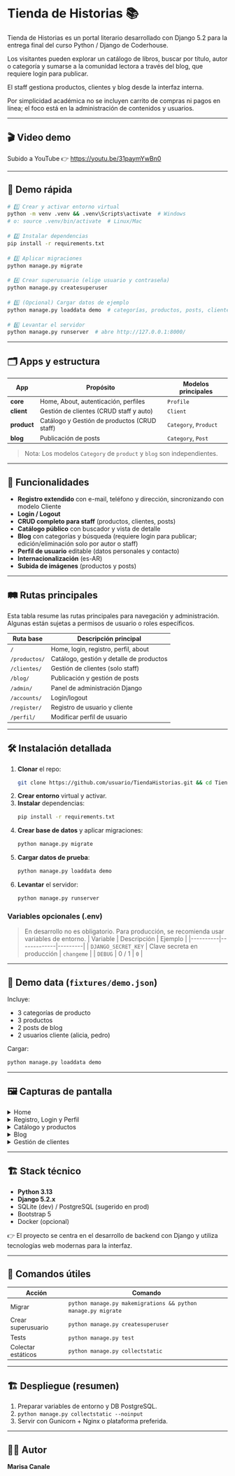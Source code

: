 # Tienda de Historias 📚

Tienda de Historias es un portal literario desarrollado con Django 5.2 para la entrega final del curso Python / Django de Coderhouse.

Los visitantes pueden explorar un catálogo de libros, buscar por título, autor o categoría y sumarse a la comunidad lectora a través del blog, que requiere login para publicar.

El staff gestiona productos, clientes y blog desde la interfaz interna.

Por simplicidad académica no se incluyen carrito de compras ni pagos en línea; el foco está en la administración de contenidos y usuarios. 

---
## 🎬 Video demo
Subido a YouTube 👉 https://youtu.be/31paymYwBn0

---
## 🚀 Demo rápida

```bash
# 1️⃣ Crear y activar entorno virtual
python -m venv .venv && .venv\Scripts\activate  # Windows
# o: source .venv/bin/activate  # Linux/Mac

# 2️⃣ Instalar dependencias
pip install -r requirements.txt

# 3️⃣ Aplicar migraciones
python manage.py migrate

# 4️⃣ Crear superusuario (elige usuario y contraseña)
python manage.py createsuperuser

# 5️⃣ (Opcional) Cargar datos de ejemplo
python manage.py loaddata demo  # categorías, productos, posts, clientes

# 6️⃣ Levantar el servidor
python manage.py runserver  # abre http://127.0.0.1:8000/
```

---
## 🗂️ Apps y estructura

|    App      |                 Propósito                   | Modelos principales  |
|-------------|---------------------------------------------|----------------------|
| **core**    | Home, About, autenticación, perfiles        | `Profile`            |
| **client**  | Gestión de clientes (CRUD staff y auto)     | `Client`             |
| **product** | Catálogo y Gestión de productos (CRUD staff)| `Category`, `Product`|
| **blog**    | Publicación de posts                        | `Category`, `Post`   |

> Nota: Los modelos `Category` de `product` y `blog` son independientes.

---
## 🔑 Funcionalidades
- **Registro extendido** con e-mail, teléfono y dirección, sincronizando con modelo Cliente
- **Login / Logout** 
- **CRUD completo para staff** (productos, clientes, posts)
- **Catálogo público** con buscador y vista de detalle
- **Blog** con categorías y búsqueda (requiere login para publicar; edición/eliminación solo por autor o staff)
- **Perfil de usuario** editable (datos personales y contacto)
- **Internacionalización** (es-AR)
- **Subida de imágenes** (productos y posts)

---
## 🛤️ Rutas principales

Esta tabla resume las rutas principales para navegación y administración. Algunas están sujetas a permisos de usuario o roles específicos.

| Ruta base           | Descripción principal                        |
|---------------------|----------------------------------------------|
| `/`                 | Home, login, registro, perfil, about         |
| `/productos/`       | Catálogo, gestión y detalle de productos     |
| `/clientes/`        | Gestión de clientes (solo staff)             |
| `/blog/`            | Publicación y gestión de posts               |
| `/admin/`           | Panel de administración Django               |
| `/accounts/`        | Login/logout                                 |
| `/register/`        | Registro de usuario y cliente                |
| `/perfil/`          | Modificar perfil de usuario                  |


---
## 🛠️ Instalación detallada
1. **Clonar** el repo:
   ```bash
   git clone https://github.com/usuario/TiendaHistorias.git && cd TiendaHistorias
   ```
2. **Crear entorno** virtual y activar.
3. **Instalar** dependencias:
   ```bash
   pip install -r requirements.txt
   ```
4. **Crear base de datos** y aplicar migraciones:
   ```bash
   python manage.py migrate
   ```
5. **Cargar datos de prueba**:
   ```bash
   python manage.py loaddata demo       
   ```
6. **Levantar** el servidor:
   ```bash
   python manage.py runserver
   ```

### Variables opcionales (.env)
> En desarrollo no es obligatorio. Para producción, se recomienda usar variables de entorno.
| Variable | Descripción | Ejemplo |
|----------|-------------|---------|
| `DJANGO_SECRET_KEY` | Clave secreta en producción | `changeme` |
| `DEBUG` | 0 / 1 | `0` |

---
## 📂 Demo data (`fixtures/demo.json`)
Incluye:
- 3 categorías de producto
- 3 productos
- 2 posts de blog
- 2 usuarios cliente (alicia, pedro)

Cargar:
```bash
python manage.py loaddata demo
```

---
## 🖼️ Capturas de pantalla
<details>
  <summary>Home</summary>

  ![Home](docs/img/home.png)
</details>

<details>
  <summary>Registro, Login y Perfil </summary>

  ![Registro](docs/img/registro_usuario.png)
  ![Login](docs/img/login.png)
  ![Perfil](docs/img/perfil_usuario.png)
</details>

<details>
  <summary>Catálogo y productos</summary>

  ![Catálogo](docs/img/catalogo.png)
  ![Detalle producto](docs/img/detalle_producto.png)
  ![Gestión de productos](docs/img/gestion_productos.png)
</details>

<details>
  <summary>Blog</summary>

  ![Blog listado](docs/img/blog_listado.png)
  ![Blog detalle](docs/img/blog_detalle.png)
</details>

<details>
  <summary>Gestión de clientes</summary>

  ![Gestión de clientes](docs/img/gestion_clientes.png)
</details>

---
## 🏗️ Stack técnico
- **Python 3.13**
- **Django 5.2.x**
- SQLite (dev) / PostgreSQL (sugerido en prod)
- Bootstrap 5
- Docker (opcional)

👉 El proyecto se centra en el desarrollo de backend con Django y utiliza tecnologías web modernas para la interfaz.

---
## 📜 Comandos útiles
| Acción |   Comando   |
|--------|-------------|
| Migrar | `python manage.py makemigrations && python manage.py migrate` |
| Crear superusuario | `python manage.py createsuperuser` |
| Tests | `python manage.py test` |
| Colectar estáticos | `python manage.py collectstatic` |

---
## 🏗️ Despliegue (resumen)
1. Preparar variables de entorno y DB PostgreSQL.
2. `python manage.py collectstatic --noinput`
3. Servir con Gunicorn + Nginx o plataforma preferida.

---
## 👩‍💻 Autor
**Marisa Canale**


